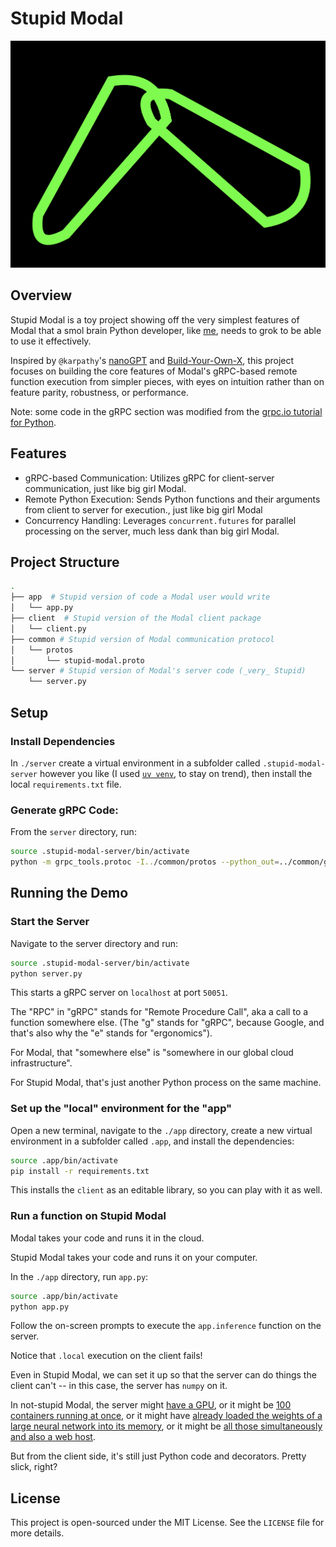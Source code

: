# Stupid Modal

![logo](./assets/logo.png)

## Overview

Stupid Modal is a toy project showing off the very simplest features of Modal that a smol brain Python developer,
like [me](https://twitter.com/charles_irl),
needs to grok to be able to use it effectively.

Inspired by
`@karpathy`'s [nanoGPT](https://github.com/karpathy/nanoGPT)
and
[Build-Your-Own-X](https://github.com/codecrafters-io/build-your-own-x),
this project focuses on building the core features of Modal's gRPC-based remote function execution from simpler pieces,
with eyes on intuition rather than on feature parity, robustness, or performance.

Note: some code in the gRPC section was modified from the
[grpc.io tutorial for Python](https://grpc.io/docs/languages/python/basics/).

## Features

- gRPC-based Communication: Utilizes gRPC for client-server communication, just like big girl Modal.
- Remote Python Execution: Sends Python functions and their arguments from client to server for execution., just like big girl Modal
- Concurrency Handling: Leverages `concurrent.futures` for parallel processing on the server, much less dank than big girl Modal.

## Project Structure

```bash
.
├── app  # Stupid version of code a Modal user would write
│   └── app.py
├── client  # Stupid version of the Modal client package
│   └── client.py
├── common # Stupid version of Modal communication protocol
│   └── protos
│       └── stupid-modal.proto
└── server # Stupid version of Modal's server code (_very_ Stupid)
    └── server.py
```

## Setup

### Install Dependencies

In `./server`
create a virtual environment in a subfolder called `.stupid-modal-server` however you like
(I used [`uv venv`](https://github.com/astral-sh/uv),
to stay on trend),
then install the local `requirements.txt` file.

### Generate gRPC Code:

From the `server` directory, run:

```bash
source .stupid-modal-server/bin/activate
python -m grpc_tools.protoc -I../common/protos --python_out=../common/generated/python --grpc_python_out=../common/generated/python ../common/protos/stupid-modal.proto
```

## Running the Demo

### Start the Server

Navigate to the server directory and run:

```bash
source .stupid-modal-server/bin/activate
python server.py
```

This starts a gRPC server on `localhost` at port `50051`.

The "RPC" in "gRPC" stands for "Remote Procedure Call",
aka a call to a function somewhere else.
(The "g" stands for "gRPC", because Google,
and that's also why the "e" stands for "ergonomics").

For Modal, that "somewhere else" is
"somewhere in our global cloud infrastructure".

For Stupid Modal, that's just another Python process
on the same machine.

### Set up the "local" environment for the "app"

Open a new terminal, navigate to the `./app` directory, create a new
virtual environment in a subfolder called `.app`, and install the dependencies:

```bash
source .app/bin/activate
pip install -r requirements.txt
```

This installs the `client` as an editable library,
so you can play with it as well.

### Run a function on Stupid Modal

Modal takes your code and runs it in the cloud.

Stupid Modal takes your code and runs it on your computer.

In the `./app` directory,
run `app.py`:

```bash
source .app/bin/activate
python app.py
```

Follow the on-screen prompts to execute the  `app.inference` function
on the server.

Notice that `.local` execution on the client fails!

Even in Stupid Modal, we can set it up so that the server can do
things the client can't -- in this case, the server has `numpy` on it.

In not-stupid Modal, the server might
[have a GPU](https://modal.com/docs/guide/gpu),
or it might be
[100 containers running at once](https://modal.com/docs/guide/scale),
or it might have
[already loaded the weights of a large neural network into its memory](https://modal.com/docs/guide/lifecycle-functions),
or it might be
[all those simultaneously and also a web host](https://modal.com/blog/embedding-wikipedia).

But from the client side, it's still just Python code and decorators.
Pretty slick, right?

## License

This project is open-sourced under the MIT License. See the `LICENSE` file for more details.
